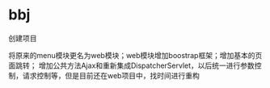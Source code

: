 # bbj
创建项目

将原来的menu模块更名为web模块；web模块增加boostrap框架；增加基本的页面跳转；
增加公共方法Ajax和重新集成DispatcherServlet，以后统一进行参数控制，请求控制等，但是目前还在web项目中，找时间进行重构

